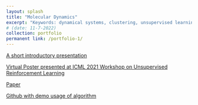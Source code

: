 ```yaml
---
layout: splash
title: "Molecular Dynamics"
excerpt: "Keywords: dynamical systems, clustering, unsupervised learning, reinforcement learning, molecular dynamics.<br/><img src='/images/MD_thumbnail.png'>"
# (date: 11-7-2022) 
collection: portfolio
permanent link: /portfolio-1/
---
```




[A short introductory presentation](Presentation_for_Reading_Group.pdf)

[Virtual Poster presented at ICML 2021 Workshop on Unsupervised Reinforcement Learning](virtual_poster.png)

[Paper](https://openreview.net/forum?id=00thAjcutwh)

[Github with demo usage of algorithm](https://github.com/buenfilstats/Molecular-Dynamics-Project)
